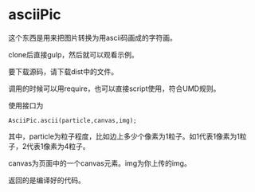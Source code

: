 # asciiPic

这个东西是用来把图片转换为用ascii码画成的字符画。

clone后直接gulp，然后就可以观看示例。

要下载源码，请下载dist中的文件。

调用的时候可以用require，也可以直接script使用，符合UMD规则。

使用接口为

```
AsciiPic.ascii(particle,canvas,img);
```

其中，particle为粒子程度，比如边上多少个像素为1粒子。如1代表1像素为1粒子，2代表1像素为4粒子。

canvas为页面中的一个canvas元素。img为你上传的img。

返回的是编译好的代码。
